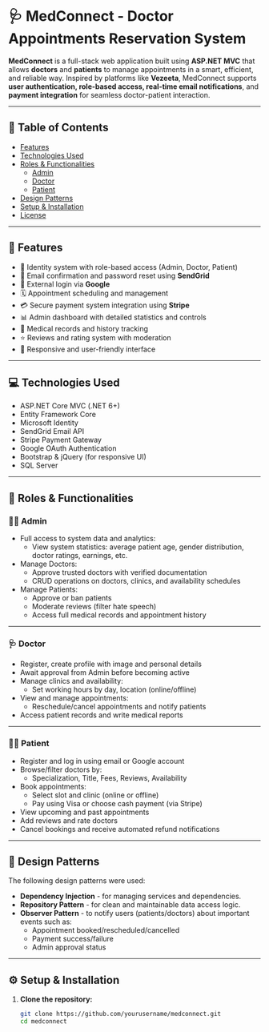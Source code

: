 # 🩺 MedConnect - Doctor Appointments Reservation System

**MedConnect** is a full-stack web application built using **ASP.NET MVC** that allows **doctors** and **patients** to manage appointments in a smart, efficient, and reliable way. Inspired by platforms like **Vezeeta**, MedConnect supports **user authentication, role-based access, real-time email notifications**, and **payment integration** for seamless doctor-patient interaction.

---

## 📌 Table of Contents

- [Features](#-features)
- [Technologies Used](#-technologies-used)
- [Roles & Functionalities](#-roles--functionalities)
  - [Admin](#admin)
  - [Doctor](#doctor)
  - [Patient](#patient)
- [Design Patterns](#-design-patterns)
- [Setup & Installation](#-setup--installation)
- [License](#-license)

---

## 🚀 Features

- 🧠 Identity system with role-based access (Admin, Doctor, Patient)
- 📧 Email confirmation and password reset using **SendGrid**
- 🔐 External login via **Google**
- 🗓 Appointment scheduling and management
- 💳 Secure payment system integration using **Stripe**
- 📊 Admin dashboard with detailed statistics and controls
- 🏥 Medical records and history tracking
- ⭐ Reviews and rating system with moderation
- 📱 Responsive and user-friendly interface

---

## 💻 Technologies Used

- ASP.NET Core MVC (.NET 6+)
- Entity Framework Core
- Microsoft Identity
- SendGrid Email API
- Stripe Payment Gateway
- Google OAuth Authentication
- Bootstrap & jQuery (for responsive UI)
- SQL Server

---

## 👥 Roles & Functionalities

### 👨‍💼 Admin

- Full access to system data and analytics:
  - View system statistics: average patient age, gender distribution, doctor ratings, earnings, etc.
- Manage Doctors:
  - Approve trusted doctors with verified documentation
  - CRUD operations on doctors, clinics, and availability schedules
- Manage Patients:
  - Approve or ban patients
  - Moderate reviews (filter hate speech)
  - Access full medical records and appointment history

---

### 🩺 Doctor

- Register, create profile with image and personal details
- Await approval from Admin before becoming active
- Manage clinics and availability:
  - Set working hours by day, location (online/offline)
- View and manage appointments:
  - Reschedule/cancel appointments and notify patients
- Access patient records and write medical reports

---

### 👨‍⚕️ Patient

- Register and log in using email or Google account
- Browse/filter doctors by:
  - Specialization, Title, Fees, Reviews, Availability
- Book appointments:
  - Select slot and clinic (online or offline)
  - Pay using Visa or choose cash payment (via Stripe)
- View upcoming and past appointments
- Add reviews and rate doctors
- Cancel bookings and receive automated refund notifications

---

## 📐 Design Patterns

The following design patterns were used:

- **Dependency Injection** - for managing services and dependencies.
- **Repository Pattern** - for clean and maintainable data access logic.
- **Observer Pattern** - to notify users (patients/doctors) about important events such as:
  - Appointment booked/rescheduled/cancelled
  - Payment success/failure
  - Admin approval status

---

## ⚙️ Setup & Installation

1. **Clone the repository:**
   ```bash
   git clone https://github.com/yourusername/medconnect.git
   cd medconnect
